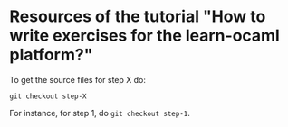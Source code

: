 # Resources of the tutorial "How to write exercises for the learn-ocaml platform?"

To get the source files for step X do:
```
git checkout step-X
```

For instance, for step 1, do `git checkout step-1`.
